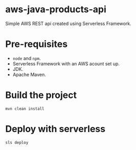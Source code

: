 # aws-java-products-api

Simple AWS REST api created using Serverless Framework.

# Pre-requisites
* `node` and `npm`.
* Serverless Framework with an AWS acount set up.
* JDK.
* Apache Maven.

# Build the project

```
mvn clean install
```

# Deploy with serverless

```
sls deploy
```
